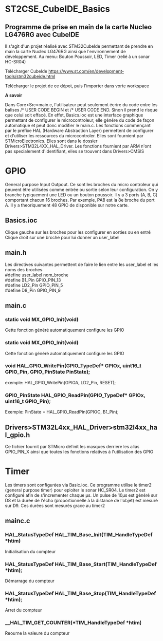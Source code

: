 # ST2CSE_CubeIDE_Basics
## Programme de prise en main de la carte Nucleo LG476RG avec CubeIDE
Il s'agit d'un projet réalisé avec STM32CubeIde permettant de prendre en main la carte Nucleo LG476RG ainsi que l'environnement de développement.
Au menu: Bouton Poussoir, LED, Timer (relié à un sonar HC-SR04)

Télécharger CubeIde <https://www.st.com/en/development-tools/stm32cubeide.html>

Télécharger le projet de ce dépot, puis l'importer dans vorte workspace

**A savoir**

Dans Core>Src>main.c, l'utilisateur peut seulement écrire du code entre les balises /* USER CODE BEGIN et /* USER CODE END. Sinon il prend le risque que celui soit effacé.
En effet, Basics.ioc est une interface graphique permettant de configurer le microcontroleur, elle génére du code de façon automatique et peut donc modifier le main.c.
Les fonctions commençant par le préfixe HAL (Hardware Abstraction Layer) permettent de configurer et d'utiliser les ressources du microcontroler. Elles sont fournient par STMicroElectronics. Elles sont dans le dossier Drivers>STM32L4XX_HAL_Driver.
Les fonctions fournient par ARM n'ont pas specialement d'identifiant, elles se trouvent dans Drivers>CMSIS


# GPIO
General purpose Input Outpout. Ce sont les broches du micro controleur qui peuvent être utilisées comme entrée ou sortie selon leur configuration. On y branche typiquement une LED ou un bouton poussoir.
Il y a 3 ports (A, B, C) comportant chacun 16 broches. Par exemple, PA8 est la 8e broche du port A. Il y a theoriquement 48 GPIO de disponible sur notre carte.

## Basics.ioc
Clique gauche sur les broches pour les configurer en sorties ou en entré<br>
Clique droit sur une broche pour lui donner un user_label

## main.h
Les directives suivantes permettent de faire le lien entre les user_label et les noms des broches<br>
#define user_label nom_broche<br>
#define B1_Pin GPIO_PIN_13<br>
#define LD2_Pin GPIO_PIN_5<br>
#define D8_Pin GPIO_PIN_9

## main.c
### static void MX_GPIO_Init(void)
Cette fonction généré automatiquement configure les GPIO

### static void MX_GPIO_Init(void)
Cette fonction généré automatiquement configure les GPIO

### void HAL_GPIO_WritePin(GPIO_TypeDef* GPIOx, uint16_t GPIO_Pin, GPIO_PinState PinState);
exemple: HAL_GPIO_WritePin(GPIOA, LD2_Pin, RESET);

### GPIO_PinState HAL_GPIO_ReadPin(GPIO_TypeDef* GPIOx, uint16_t GPIO_Pin);
Exemple: PinState = HAL_GPIO_ReadPin(GPIOC, B1_Pin);

## Drivers>STM32L4xx_HAL_Driver>stm32l4xx_hal_gpio.h
Ce fichier fournit par STMicro définit les masques derriere les alias GPIO_PIN_X ainsi que toutes les fonctions relatives à l'utilisation des GPIO

# Timer
Les timers sont configurées via Basic.ioc. Ce programme utilise le timer2 (general purpose timer) pour eploiter le sonar HC_SR04. Le timer2 est configuré afin de s'incrementer chaque µs. Un pulse de 10µs est généré sur D8 et la durée de l'écho (proportionnelle à la distance de l'objet) est mesuré sur D9. Ces durées sont mesurés grace au timer2

## mainc.c
### HAL_StatusTypeDef HAL_TIM_Base_Init(TIM_HandleTypeDef *htim)
Initialisation du compteur
### HAL_StatusTypeDef HAL_TIM_Base_Start(TIM_HandleTypeDef *htim);
Démarrage du compteur
### HAL_StatusTypeDef HAL_TIM_Base_Stop(TIM_HandleTypeDef *htim);
Arret du compteur
### __HAL_TIM_GET_COUNTER(*TIM_HandleTypeDef *htim)
Reourne la valeure du compteur


